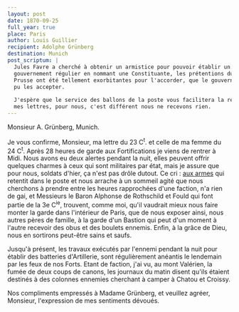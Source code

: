 ```yaml
---
layout: post
date: 1870-09-25
full_year: true
place: Paris
author: Louis Guillier
recipient: Adolphe Grünberg
destination: Munich
post_scriptum: |
  Jules Favre a cherché à obtenir un armistice pour pouvoir établir un
  gouvernement régulier en nommant une Constituante, les prétentions du Roi de
  Prusse ont été tellement exorbitantes pour l'accorder, que le gouvernement n'a
  pu les accepter.
  
  J'espère que le service des ballons de la poste vous facilitera la réception de
  mes lettres, pour nous, c'est différent nous ne recevons rien.
---
```


Monsieur A. Grünberg, Munich.

Je vous confirme, Monsieur, ma lettre du 23 C<sup>t</sup>. et celle de ma femme du 24 C<sup>t</sup>.
Après 28 heures de garde aux Fortifications je viens de rentrer à Midi. Nous
avons eu deux alertes pendant la nuit, elles peuvent offrir quelques charmes
à ceux qui sont militaires par état, mais je assure que pour nous, soldats
d'hier, ça n'est pas drôle dutout. Ce cri : <ins>aux armes</ins> qui retentit dans
le poste et nous arrache à un sommeil agité que nous cherchons à prendre entre
les heures rapprochées d'une faction, n'a rien de gai, et Messieurs le Baron
Alphonse de Rothschild et Fould qui font partie de la 3e C<sup>ie</sup>, trouvent, comme
moi, qu'il vaudrait mieux nous faire monter la garde dans l'intérieur de Paris,
que de nous exposer ainsi, nous autres pères de famille, à la garde d'un
Bastion qui peut d'un moment à l'autre recevoir des obus et des boulets
ennemis. Enfin, à la grâce de Dieu, nous en sortirons peut-être sains et saufs.

Jusqu'à présent, les travaux exécutés par l'ennemi pendant la nuit pour
établir des batteries d'Artillerie, sont régulièrement anéantis le lendemain
par les feux de nos Forts. Etant de faction, j'ai vu, au mont Valérien, la
fumée de deux coups de canons, les journaux du matin disent qu'ils étaient
destinés à des colonnes ennemies cherchant à camper à Chatou et Croissy.

Nos compliments empressés à Madame Grünberg, et veuillez agréer, Monsieur,
l'expression de mes sentiments dévoués.
